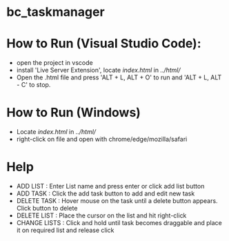 # bc_taskmanager

# How to Run (Visual Studio Code):

- open the project in vscode
- install 'Live Server Extension', locate *index.html* in *../html/*
- Open the .html file and press 'ALT + L, ALT + O' to run and 'ALT + L, ALT - C' to stop.

# How to Run (Windows)

- Locate *index.html* in *../html/*
- right-click on file and open with chrome/edge/mozilla/safari

# Help

- ADD LIST : Enter List name and press enter or click add  list button
- ADD TASK : Click the add task button to add and edit new task
- DELETE TASK : Hover mouse on the task until a delete button appears. Click button to delete
- DELETE LIST : Place the cursor on the list and hit right-click
- CHANGE LISTS : Click and hold until task becomes draggable and place it on required list and release click
